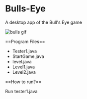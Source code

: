 # Bulls-Eye
A desktop app of the Bull's Eye game


![bulls gif](https://user-images.githubusercontent.com/65333560/127226550-c16168b2-29d5-4a9e-9a2d-acb379efda62.gif)



==Program Files==
* Tester1.java
* StartGame.java
* level.java
* Level1.java
* Level2.java

==How to run?==

Run tester1.java
